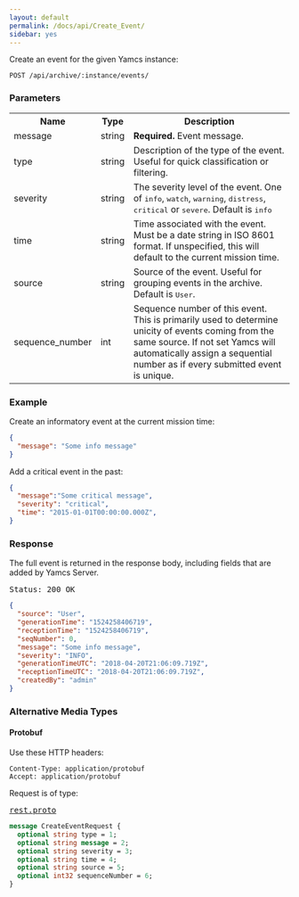 ```yaml
---
layout: default
permalink: /docs/api/Create_Event/
sidebar: yes
---
```


Create an event for the given Yamcs instance:

    POST /api/archive/:instance/events/


### Parameters

<table class="inline">
  <tr>
    <th>Name</th>
    <th>Type</th>
    <th>Description</th>
  </tr>
  <tr>
    <td class="code">message</td>
    <td class="code">string</td>
    <td><strong>Required.</strong> Event message.</td>
  </tr>
  <tr>
    <td class="code">type</td>
    <td class="code">string</td>
    <td>Description of the type of the event. Useful for quick classification or filtering.</td>
  </tr>
  <tr>
    <td class="code">severity</td>
    <td class="code">string</td>
    <td>The severity level of the event. One of <tt>info</tt>, <tt>watch</tt>, <tt>warning</tt>, <tt>distress</tt>, <tt>critical</tt> or <tt>severe</tt>. Default is <tt>info</tt></td>
  </tr>
  <tr>
    <td class="code">time</td>
    <td class="code">string</td>
    <td>Time associated with the event. Must be a date string in ISO 8601 format. If unspecified, this will default to the current mission time.</td>
  </tr>
  <tr>
    <td class="code">source</td>
    <td class="code">string</td>
    <td>Source of the event. Useful for grouping events in the archive. Default is <tt>User</tt>.</td>
  </tr>
  <tr>
    <td class="code">sequence_number</td>
    <td class="code">int</td>
    <td>Sequence number of this event. This is primarily used to determine unicity of events coming from the same source. If not set Yamcs will automatically assign a sequential number as if every submitted event is unique.</td>
  </tr>
</table>


### Example

Create an informatory event at the current mission time:

```json
{
  "message": "Some info message"
}
```

Add a critical event in the past:

```json
{
  "message":"Some critical message",
  "severity": "critical",
  "time": "2015-01-01T00:00:00.000Z",
}
```

### Response

The full event is returned in the response body, including fields that are added by Yamcs Server.

<pre class="header">Status: 200 OK</pre>
```json
{
  "source": "User",
  "generationTime": "1524258406719",
  "receptionTime": "1524258406719",
  "seqNumber": 0,
  "message": "Some info message",
  "severity": "INFO",
  "generationTimeUTC": "2018-04-20T21:06:09.719Z",
  "receptionTimeUTC": "2018-04-20T21:06:09.719Z",
  "createdBy": "admin"
}
```


### Alternative Media Types

#### Protobuf

Use these HTTP headers:

    Content-Type: application/protobuf
    Accept: application/protobuf
    
Request is of type:

<pre class="r header"><a href="/docs/api/rest.proto/">rest.proto</a></pre>
```proto
message CreateEventRequest {
  optional string type = 1;
  optional string message = 2;
  optional string severity = 3;
  optional string time = 4;
  optional string source = 5;
  optional int32 sequenceNumber = 6;
}
```
